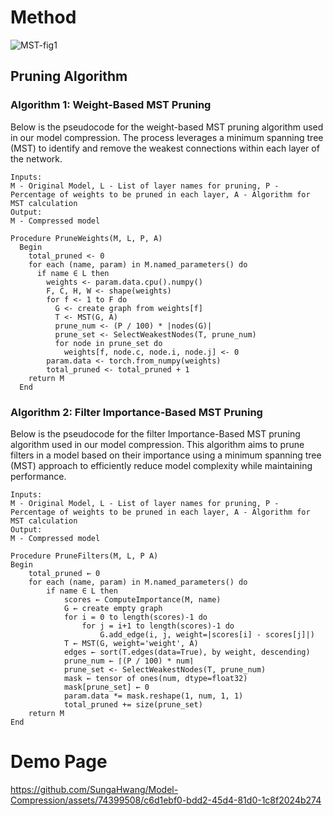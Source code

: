# Method
![MST-fig1](https://github.com/SungaHwang/MST-Compression/assets/74399508/96e216ab-9d3b-408c-8f8a-591a49cccefd)


## Pruning Algorithm

### Algorithm 1: Weight-Based MST Pruning
Below is the pseudocode for the weight-based MST pruning algorithm used in our model compression. The process leverages a minimum spanning tree (MST) to identify and remove the weakest connections within each layer of the network.

```plaintext
Inputs:
M - Original Model, L - List of layer names for pruning, P - Percentage of weights to be pruned in each layer, A - Algorithm for MST calculation
Output:
M - Compressed model

Procedure PruneWeights(M, L, P, A)
  Begin
    total_pruned <- 0
    for each (name, param) in M.named_parameters() do
      if name ∈ L then
        weights <- param.data.cpu().numpy()
        F, C, H, W <- shape(weights)
        for f <- 1 to F do
          G <- create graph from weights[f]
          T <- MST(G, A)
          prune_num <- (P / 100) * |nodes(G)|
          prune_set <- SelectWeakestNodes(T, prune_num)
          for node in prune_set do
            weights[f, node.c, node.i, node.j] <- 0
        param.data <- torch.from_numpy(weights)
        total_pruned <- total_pruned + 1
    return M
  End
```

### Algorithm 2: Filter Importance-Based MST Pruning
Below is the pseudocode for the filter Importance-Based MST pruning algorithm used in our model compression. This algorithm aims to prune filters in a model based on their importance using a minimum spanning tree (MST) approach to efficiently reduce model complexity while maintaining performance.

```plaintext
Inputs:
M - Original Model, L - List of layer names for pruning, P - Percentage of weights to be pruned in each layer, A - Algorithm for MST calculation
Output:
M - Compressed model

Procedure PruneFilters(M, L, P A)
Begin
    total_pruned ← 0
    for each (name, param) in M.named_parameters() do
        if name ∈ L then
            scores ← ComputeImportance(M, name)
            G ← create empty graph
            for i = 0 to length(scores)-1 do
                for j = i+1 to length(scores)-1 do
                    G.add_edge(i, j, weight=|scores[i] - scores[j]|)
            T ← MST(G, weight='weight', A)
            edges ← sort(T.edges(data=True), by weight, descending)
            prune_num ← ⌈(P / 100) * num⌉
            prune_set <- SelectWeakestNodes(T, prune_num)
            mask ← tensor of ones(num, dtype=float32)
            mask[prune_set] ← 0
            param.data *= mask.reshape(1, num, 1, 1)
            total_pruned += size(prune_set)
    return M
End
```


# Demo Page
https://github.com/SungaHwang/Model-Compression/assets/74399508/c6d1ebf0-bdd2-45d4-81d0-1c8f2024b274


